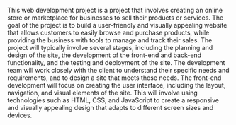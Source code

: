 This web development project is a project that involves creating an online store or marketplace for businesses to sell their products or services. The goal of the project is to build a user-friendly and visually appealing website that allows customers to easily browse and purchase products, while providing the business with tools to manage and track their sales.
The project will typically involve several stages, including the planning and design of the site, the development of the front-end and back-end functionality, and the testing and deployment of the site. The development team will work closely with the client to understand their specific needs and requirements, and to design a site that meets those needs.
The front-end development will focus on creating the user interface, including the layout, navigation, and visual elements of the site. This will involve using technologies such as HTML, CSS, and JavaScript to create a responsive and visually appealing design that adapts to different screen sizes and devices.

